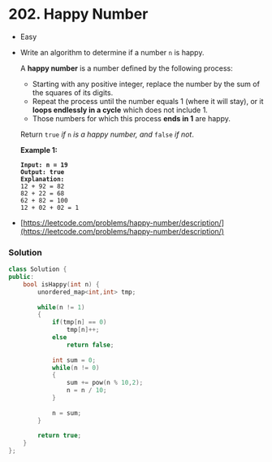 # 202. Happy Number

* Easy
*   Write an algorithm to determine if a number `n` is happy.

    A **happy number** is a number defined by the following process:

    * Starting with any positive integer, replace the number by the sum of the squares of its digits.
    * Repeat the process until the number equals 1 (where it will stay), or it **loops endlessly in a cycle** which does not include 1.
    * Those numbers for which this process **ends in 1** are happy.

    Return `true` _if_ `n` _is a happy number, and_ `false` _if not_.

    &#x20;

    **Example 1:**

    <pre><code><strong>Input: n = 19
    </strong><strong>Output: true
    </strong><strong>Explanation:
    </strong>12 + 92 = 82
    82 + 22 = 68
    62 + 82 = 100
    12 + 02 + 02 = 1
    </code></pre>


* [https://leetcode.com/problems/happy-number/description/](https://leetcode.com/problems/happy-number/description/)

### Solution&#x20;

```cpp
class Solution {
public:
    bool isHappy(int n) {
        unordered_map<int,int> tmp;
        
        while(n != 1)
        {
            if(tmp[n] == 0)
                tmp[n]++;
            else
                return false;
            
            int sum = 0;
            while(n != 0)
            {
                sum += pow(n % 10,2);
                n = n / 10;
            }
            
            n = sum;
        }
        
        return true;
    }
};
```
